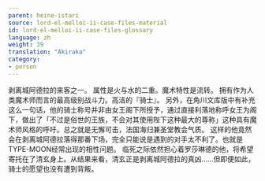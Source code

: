 ```yaml
---
parent: heine-istari
source: lord-el-melloi-ii-case-files-material
id: lord-el-melloi-ii-case-files-glossary
language: zh
weight: 39
translation: "Akiraka"
category:
- person
---
```


剥离城阿德拉的来客之一。
属性是火与水的二重。魔术特性是流转。
拥有作为人类魔术师而言的最高级别战斗力。高洁的『骑士』。
另外，在角川文库版中有补充这么一句话，他的骑士称号并非由女王阁下所授予，通过直接利落地称呼女王为阁下，做出了「不过是俗世的王族，不会对其使用陛下这种最大的尊称」这种具有魔术师风格的呼吁。总之就是无懈可击，法国海归兼圣堂教会气质。
这样的他竟然会在剥离城阿德拉落得那番下场，完全只能说是遇到的对手太不利了。也就是TYPE-MOON经常出现的相性问题。
临死之际依然担心着罗莎琳德的他，将希望寄托在了清玄身上。从结果来看，清玄正是剥离城阿德拉的真凶……但即便如此，骑士的愿望也没有遭到背叛。
